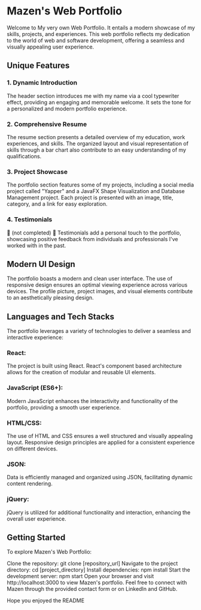 # Mazen's Web Portfolio
Welcome to My very own Web Portfolio. It entails a modern showcase of my skills, projects, and experiences. This web portfolio reflects my dedication to the world of web and software development, offering a seamless and visually appealing user experience.

## Unique Features
### 1. Dynamic Introduction
The header section introduces me with my name via a cool typewriter effect, providing an engaging and memorable welcome. It sets the tone for a personalized and modern portfolio experience.

### 2. Comprehensive Resume
The resume section presents a detailed overview of my education, work experiences, and skills. The organized layout and visual representation of skills through a bar chart also contribute to an easy understanding of my qualifications.

### 3. Project Showcase
The portfolio section features some of my projects, including a social media project called "Yapper" and a JavaFX Shape Visualization and Database Management project. Each project is presented with an image, title, category, and a link for easy exploration.

### 4. Testimonials
🚧 (not completed) 🚧 Testimonials add a personal touch to the portfolio, showcasing positive feedback from individuals and professionals I've worked with in the past.

## Modern UI Design
The portfolio boasts a modern and clean user interface. The use of responsive design ensures an optimal viewing experience across various devices. The profile picture, project images, and visual elements contribute to an aesthetically pleasing design.

## Languages and Tech Stacks
The portfolio leverages a variety of technologies to deliver a seamless and interactive experience:

### React: 
The project is built using React. React's component based architecture allows for the creation of modular and reusable UI elements.

### JavaScript (ES6+): 
Modern JavaScript enhances the interactivity and functionality of the portfolio, providing a smooth user experience.

### HTML/CSS: 
The use of HTML and CSS ensures a well structured and visually appealing layout. Responsive design principles are applied for a consistent experience on different devices.

### JSON: 
Data is efficiently managed and organized using JSON, facilitating dynamic content rendering.

### jQuery: 
jQuery is utilized for additional functionality and interaction, enhancing the overall user experience.

## Getting Started
To explore Mazen's Web Portfolio:

Clone the repository: git clone [repository_url]
Navigate to the project directory: cd [project_directory]
Install dependencies: npm install
Start the development server: npm start
Open your browser and visit http://localhost:3000 to view Mazen's portfolio.
Feel free to connect with Mazen through the provided contact form or on LinkedIn and GitHub.

Hope you enjoyed the README
